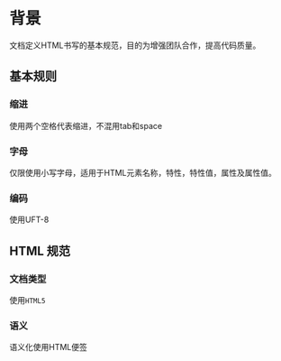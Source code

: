 # 背景

文档定义HTML书写的基本规范，目的为增强团队合作，提高代码质量。

## 基本规则

### 缩进

使用两个空格代表缩进，不混用tab和space

### 字母

仅限使用小写字母，适用于HTML元素名称，特性，特性值，属性及属性值。

### 编码

使用UFT-8

## HTML 规范

### 文档类型

使用`HTML5`

### 语义

语义化使用HTML便签



